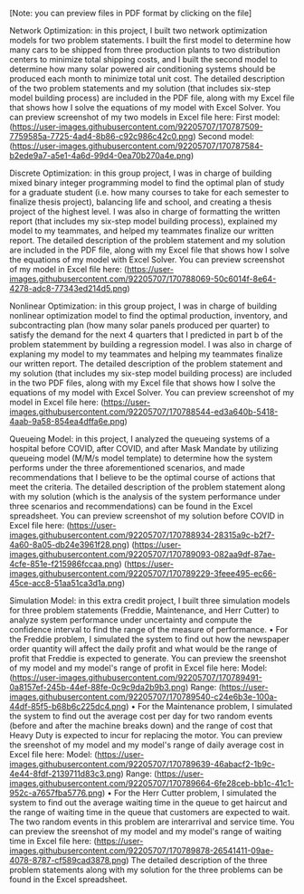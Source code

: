 [Note: you can preview files in PDF format by clicking on the file]

Network Optimization: in this project, I built two network optimization models for two problem statements. I built the first model to determine how many cars to be shipped from three production plants to two distribution centers to minimize total shipping costs, and I built the second model to determine how many solar powered air conditioning systems should be produced each month to minimize total unit cost. The detailed description of the two problem statements and my solution (that includes six-step model building process) are included in the PDF file, along with my Excel file that shows how I solve the equations of my model with Excel Solver. You can preview screenshot of my two models in Excel file here: 
First model: (https://user-images.githubusercontent.com/92205707/170787509-7759585a-7725-4ad4-8b86-c92c986c42c0.png)
Second model: (https://user-images.githubusercontent.com/92205707/170787584-b2ede9a7-a5e1-4a6d-99d4-0ea70b270a4e.png)


Discrete Optimization: in this group project, I was in charge of building mixed binary integer programming model to find the optimal plan of study for a graduate student (i.e. how many courses to take for each semester to finalize thesis project), balancing life and school, and creating a thesis project of the highest level. I was also in charge of formatting the written report (that includes my six-step model building process), explained my model to my teammates, and helped my teammates finalize our written report. The detailed description of the problem statement and my solution are included in the PDF file, along with my Excel file that shows how I solve the equations of my model with Excel Solver. You can preview screenshot of my model in Excel file here: (https://user-images.githubusercontent.com/92205707/170788069-50c6014f-8e64-4278-adc8-77343ed214d5.png)

Nonlinear Optimization: in this group project, I was in charge of building nonlinear optimization model to find the optimal production, inventory, and subcontracting plan (how many solar panels produced per quarter) to satisfy the demand for the next 4 quarters that I predicted in part b of the problem statemment by building a regression model. I was also in charge of explaning my model to my teammates and helping my teammates finalize our written report. The detailed description of the problem statement and my solution (that includes my six-step model building process) are included in the two PDF files, along with my Excel file that shows how I solve the equations of my model with Excel Solver. You can preview screenshot of my model in Excel file here: (https://user-images.githubusercontent.com/92205707/170788544-ed3a640b-5418-4aab-9a58-854ea4dffa6e.png)

Queueing Model: in this project, I analyzed the queueing systems of a hospital before COVID, after COVID, and after Mask Mandate by utilizing queueing model (M/M/s model template) to determine how the system performs under the three aforementioned scenarios, and made recommendations that I believe to be the optimal course of actions that meet the criteria. The detailed description of the problem statement along with my solution (which is the analysis of the system performance under three scenarios and recommendations) can be found in the Excel spreadsheet. You can preview screenshot of my solution before COVID in Excel file here:
(https://user-images.githubusercontent.com/92205707/170788934-28315a9c-b2f7-4a60-8a05-db24e3961f28.png)
(https://user-images.githubusercontent.com/92205707/170789093-082aa9df-87ae-4cfe-851e-f215986fccaa.png)
(https://user-images.githubusercontent.com/92205707/170789229-3feee495-ec66-45ce-acc8-51aa51ca3d1a.png)

Simulation Model: in this extra credit project, I built three simulation models for three problem statements (Freddie, Maintenance, and Herr Cutter) to analyze system performance under uncertainty and compute the confidence interval to find the range of the measure of performance. 
• For the Freddie problem, I simulated the system to find out how the newspaper order quantity will affect the daily profit and what would be the range of profit that Freddie is expected to generate. You can preview the sreenshot of my model and my model's range of profit in Excel file here:
Model: (https://user-images.githubusercontent.com/92205707/170789491-0a8157ef-245b-44ef-88fe-0c9c9da2b9b3.png)
Range: (https://user-images.githubusercontent.com/92205707/170789540-c24e6b3e-100a-44df-85f5-b68b6c225dc4.png)
• For the Maintenance problem, I simulated the system to find out the average cost per day for two random events (before and after the machine breaks down) and the range of cost that Heavy Duty is expected to incur for replacing the motor. You can preview the sreenshot of my model and my model's range of daily average cost in Excel file here: 
Model: (https://user-images.githubusercontent.com/92205707/170789639-46abacf2-1b9c-4e44-8fdf-2139711d83c3.png)
Range: (https://user-images.githubusercontent.com/92205707/170789664-6fe28ceb-bb1c-41c1-952c-a7657fba5776.png)
• For the Herr Cutter problem, I simulated the system to find out the average waiting time in the queue to get haircut and the range of waiting time in the queue that customers are expected to wait. The two random events in this problem are interarrival and service time. You can preview the sreenshot of my model and my model's range of waiting time in Excel file here:
(https://user-images.githubusercontent.com/92205707/170789878-26541411-09ae-4078-8787-cf589cad3878.png)
The detailed description of the three problem statements along with my solution for the three problems can be found in the Excel spreadsheet.


